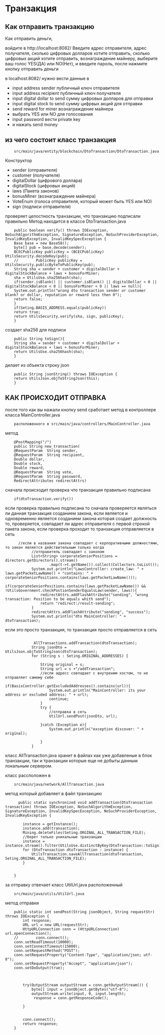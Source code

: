 # Транзакция 

## Как отправить транзакцию
Как отправить деньги, 

войдите в http://localhost:8082/
Введите адрес отправителя, адрес получателя, сколько цифровых 
долларов хотите отправить, сколько цифровых акций хотите отправить,
вознаграждение майнеру, выберите ваш голос YES(ДА) или NO(Нет), 
и введите пароль, после нажмите кнопку отправить деньги


в localhost:8082/ 
нужно вести данные в 
- input address sender публичный ключ отправителя
- input address recipient публичный ключ получателя
- input digital dollar to send сумму цифровых долларов для отправки
- input digital stock to send сумму цифрвых акций для отправки
- send reward for miner вознаграждение майнера
- выбрать YES или NO для голосования
- input password вести private key
- и нажать send money

## из чего состоит класс транзакция

````
    src/main/java/entity/blockchain/DtoTransaction/DtoTransaction.java
````

Конструктор
- sender (отправителя)
- customer (получателя)
- digitalDollar (цифрового доллара)
- digitalStock (цифровых акций)
- laws (Пакета законов)
- bonusMiner (вознаграждение майнера)
- VoteEnum (голоса отправителя, который может быть YES или NO)
- sign (подписи отправителя)


проверяет целостность транзакции, что транзакцию подписали правильно
Метод находится в классе DtoTransaction.java
````
    public boolean verify() throws IOException, NoSuchAlgorithmException, SignatureException, NoSuchProviderException, InvalidKeyException, InvalidKeySpecException {
    Base base = new Base58();
    byte[] pub = base.decode(sender);
    BCECPublicKey publicKey = (BCECPublicKey) UtilsSecurity.decodeKey(pub);
    //        PublicKey publicKey = UtilsSecurity.publicByteToPublicKey(pub);
    String sha = sender + customer + digitalDollar + digitalStockBalance + laws + bonusForMiner;
    sha = UtilsUse.sha256hash(sha);
    if(sender.isBlank() || customer.isBlank() || digitalDollar < 0 || digitalStockBalance < 0 || bonusForMiner < 0 || laws == null){
    System.out.println("wrong dto transaction sender or customer blank? or dollar, reputation or reward less then 0");
    return false;
    }
    if(Seting.BASIS_ADDRESS.equals(publicKey))
    return true;
    return UtilsSecurity.verify(sha, sign, publicKey);
    }
````

создает sha256 для подписи

````
    public String toSign(){
    String sha = sender + customer + digitalDollar + digitalStockBalance + laws + bonusForMiner;
    return UtilsUse.sha256hash(sha);
    }
````

делает из объекта строку json

````
    public String jsonString() throws IOException {
    return UtilsJson.objToStringJson(this);
    }
````


## КАК ПРОИСХОДИТ ОТПРАВКА
после того как вы нажали кнопку send
сработает метод в контроллере класса MainController.java

````
    расположенного в src/main/java/controllers/MainController.java
````

метод

````
    @PostMapping("/")
    public String new_transaction(
    @RequestParam  String sender,
    @RequestParam  String recipient,
    Double dollar,
    Double stock,
    Double reward,
    @RequestParam  String vote,
    @RequestParam  String password,
    RedirectAttributes redirectAttrs)
````

сначала происходит проверка что транзакция правильно подписана

````
    if(dtoTransaction.verify())
````

если проверка правильно подписана
то сначала проверяется являться ли данная транзакция созданием закона,
если является и одновременно является созданием закона которая создает должность
то, проверяется, совпадает ли адрес отправителя с первой строкой пакета закона,
если проверка проходит то транзакция отправляется в сеть
````
      //если в названия закона совпадает с корпоративными должностями, то закон является действительным только когда
            //отправитель совпадает с законом
            List<String> corporateSeniorPositions = directors.getDirectors().stream()
                    .map(t->t.getName()).collect(Collectors.toList());
            System.out.println("LawsController: create_law: " + laws.getPacketLawName() + "contains: " + corporateSeniorPositions.contains(laws.getPacketLawName()));
            if(corporateSeniorPositions.contains(laws.getPacketLawName()) && !UtilsGovernment.checkPostionSenderEqualsLaw(sender, laws)){
                redirectAttrs.addFlashAttribute("sending", "wrong transaction: Position to be equals whith send");
                return "redirect:/result-sending";
            }
            redirectAttrs.addFlashAttribute("sending", "success");
            System.out.println("dto MainController: " + dtoTransaction);
````


если это просто транзакция, то транзакция просто отправляется в сеть

````

             AllTransactions.addTransaction(dtoTransaction);
            String jsonDto = UtilsJson.objToStringJson(dtoTransaction);
            for (String s : Seting.ORIGINAL_ADDRESSES) {

                String original = s;
                String url = s +"/addTransaction";
                //если адресс совпадает с внутреним хостом, то не отправляет самому себе
                if(BasisController.getExcludedAddresses().contains(url)){
                    System.out.println("MainController: its your address or excluded address: " + url);
                    continue;
                }
                try {
                    //отправка в сеть 
                    UtilUrl.sendPost(jsonDto, url);

                }catch (Exception e){
                    System.out.println("exception discover: " + original);

                }
            }

````

класс AllTransaction.java хранит в файлах как уже добавленые в блок транзакции,
так и транзакции которые еще не добыты данным локальным сервером.

класс рассположен в 

````
    src/main/java/network/AllTransaction.java
````

метод который добавляет в файл транзакцию

````
      public static synchronized void addTransaction(DtoTransaction transaction) throws IOException, NoSuchAlgorithmException, SignatureException, InvalidKeySpecException, NoSuchProviderException, InvalidKeyException {

        instance = getInstance();
        instance.add(transaction);
        Mining.deleteFiles(Seting.ORGINAL_ALL_TRANSACTION_FILE);
        //берет только уникальные транзакции
        instance = instance.stream().filter(UtilsUse.distinctByKey(DtoTransaction::toSign)).collect(Collectors.toList());
        for (DtoTransaction dtoTransaction : instance) {
            UtilsTransaction.saveAllTransaction(dtoTransaction, Seting.ORGINAL_ALL_TRANSACTION_FILE);
        }


    }
````

за отправку отвечает класс UtilUrl.java 
расположенный 

````
    src/main/java/utils/UtilUrl.java
````

метод отправки

````
    public static int sendPost(String jsonObject, String requestStr) throws IOException {
        int response;
        URL url = new URL(requestStr);
        HttpURLConnection conn = (HttpURLConnection) url.openConnection();
    //        conn.connect();
    conn.setReadTimeout(10000);
    conn.setConnectTimeout(15000);
    conn.setRequestMethod("POST");
    conn.setRequestProperty("Content-Type", "application/json; utf-8");
    conn.setRequestProperty("Accept", "application/json");
    conn.setDoOutput(true);



        try(OutputStream outputStream = conn.getOutputStream()) {
            byte[] input = jsonObject.getBytes("utf-8");
            outputStream.write(input, 0, input.length);
             response = conn.getResponseCode();

        }


        conn.connect();
        return response;
    }
````